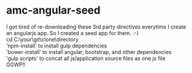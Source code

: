 # amc-angular-seed
I got tired of re-downloading these 3rd party directives everytime I create an angularjs app. So I created a seed app for them. :-) <br />
cd C:\your\git\clone\directory <br />
'npm-install' to install gulp dependencies <br />
'bower-install' to install angular, bootstrap, and other dependencies <br />
'gulp scripts' to concat all js/application source files as one js file<br />
GGWP!! <br />
